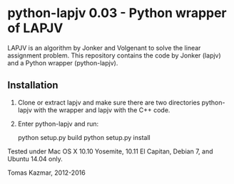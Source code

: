 python-lapjv 0.03 - Python wrapper of LAPJV
===========================================

LAPJV is an algorithm by Jonker and Volgenant to solve the linear assignment
problem. This repository contains the code by Jonker (lapjv) and a Python
wrapper (python-lapjv).

Installation
------------

  1. Clone or extract lapjv and make sure there are two directories python-lapjv
     with the wrapper and lapjv with the C++ code.
  2. Enter python-lapjv and run:

    	python setup.py build
    	python setup.py install

Tested under Mac OS X 10.10 Yosemite, 10.11 El Capitan, Debian 7, and Ubuntu 14.04 only.

Tomas Kazmar, 2012-2016
